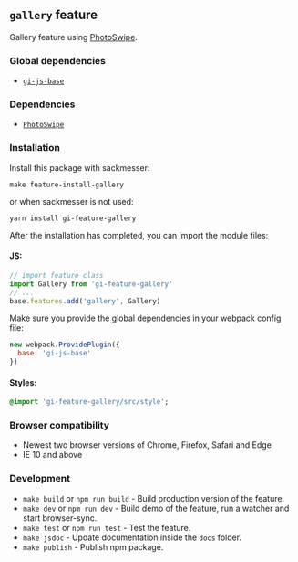 ## `gallery` feature

Gallery feature using [PhotoSwipe](http://photoswipe.com/).

### Global dependencies

* [`gi-js-base`](https://github.com/Goldinteractive/js-base)

### Dependencies

* [`PhotoSwipe`](http://photoswipe.com/)

### Installation

Install this package with sackmesser:

    make feature-install-gallery

or when sackmesser is not used:

    yarn install gi-feature-gallery

After the installation has completed, you can import the module files:

#### JS:

```javascript
// import feature class
import Gallery from 'gi-feature-gallery'
// ...
base.features.add('gallery', Gallery)
```

Make sure you provide the global dependencies in your webpack config file:

```javascript
new webpack.ProvidePlugin({
  base: 'gi-js-base'
})
```

#### Styles:

```sass
@import 'gi-feature-gallery/src/style';
```

### Browser compatibility

* Newest two browser versions of Chrome, Firefox, Safari and Edge
* IE 10 and above

### Development

* `make build` or `npm run build` - Build production version of the feature.
* `make dev` or `npm run dev` - Build demo of the feature, run a watcher and start browser-sync.
* `make test` or `npm run test` - Test the feature.
* `make jsdoc` - Update documentation inside the `docs` folder.
* `make publish` - Publish npm package.
